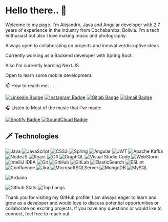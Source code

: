 # Hello there.. 👀

Welcome to my page.
I'm Alejandro, Java and Angular developer with 2.7 years of experience in the industry from Cochabamba, Bolivia. 
I'm a tech enthusiast but also I love making music and photography.

Always open to collaborating on projects and innovative/disruptive ideas.

Currently working as a Backend developer with Spring Boot.

Also I'm currently learning Next.JS

Open to learn some mobile development.


📫 How to reach me: ...

[![Linkedin Badge](https://img.shields.io/badge/-alobcano-blue?style=flat-square&logo=Linkedin&logoColor=white&link=https://www.linkedin.com/in/alobcano/)](https://www.linkedin.com/in/alobcano/)
[![Instagram Badge](https://img.shields.io/badge/-alejandro._obando-purple?style=flat-square&logo=instagram&logoColor=white&link=https://instagram.com/alejandro._obando/)](https://instagram.com/alejandro._obando)
[![Gitlab Badge](https://img.shields.io/badge/-alobcano-darkred?style=flat-square&logo=gitlab&logoColor=white&link=https://gitlab.com/alobcano)](https://gitlab.com/alobcano)
[![Gmail Badge](https://img.shields.io/badge/-alobcano-c14438?style=flat-square&logo=Gmail&logoColor=white&link=mailto:alobcano@gmail.com)](mailto:alobcano@gmail.com)

🎧 Listen to Most of the music that I've made:

[![Spotify Badge](https://img.shields.io/badge/-My_music_path-green?style=flat-square&logo=spotify&logoColor=white&link=https://open.spotify.com/playlist/0jJHrXOwgly8afx60TNAo6?si=38384b584ebf4d77)](https://open.spotify.com/playlist/0jJHrXOwgly8afx60TNAo6?si=38384b584ebf4d77) [![SoundCloud Badge](https://img.shields.io/badge/-Jocan-orange?style=flat-square&logo=soundcloud&logoColor=white&link=https://soundcloud.com/jocan_bo)](https://soundcloud.com/jocan_bo)

## 🗡 Technologies  

![Java](https://img.shields.io/badge/java-%23ED8B00.svg?style=for-the-badge&logo=java&logoColor=white) 	![JavaScript](https://img.shields.io/badge/javascript-%23323330.svg?style=for-the-badge&logo=javascript&logoColor=%23F7DF1E) ![CSS3](https://img.shields.io/badge/css3-%231572B6.svg?style=for-the-badge&logo=css3&logoColor=white) ![Spring](https://img.shields.io/badge/spring-%236DB33F.svg?style=for-the-badge&logo=spring&logoColor=white) ![Angular](https://img.shields.io/badge/angular-%23DD0031.svg?style=for-the-badge&logo=angular&logoColor=white) ![JWT](https://img.shields.io/badge/JWT-black?style=for-the-badge&logo=JSON%20web%20tokens) ![Apache Kafka](https://img.shields.io/badge/Apache%20Kafka-000?style=for-the-badge&logo=apachekafka) ![NodeJS](https://img.shields.io/badge/node.js-6DA55F?style=for-the-badge&logo=node.js&logoColor=white) ![React](https://img.shields.io/badge/react-%2320232a.svg?style=for-the-badge&logo=react&logoColor=%2361DAFB) ![C#](https://img.shields.io/badge/c%23-%23239120.svg?style=for-the-badge&logo=c-sharp&logoColor=white) ![GraphQL](https://img.shields.io/badge/-GraphQL-E10098?style=for-the-badge&logo=graphql&logoColor=white) ![Visual Studio Code](https://img.shields.io/badge/Visual%20Studio%20Code-0078d7.svg?style=for-the-badge&logo=visual-studio-code&logoColor=white) ![WebStorm](https://img.shields.io/badge/webstorm-143?style=for-the-badge&logo=webstorm&logoColor=white&color=black) ![IntelliJ IDEA](https://img.shields.io/badge/IntelliJIDEA-000000.svg?style=for-the-badge&logo=intellij-idea&logoColor=white) ![Git](https://img.shields.io/badge/git-%23F05033.svg?style=for-the-badge&logo=git&logoColor=white) ![GitHub](https://img.shields.io/badge/github-%23121011.svg?style=for-the-badge&logo=github&logoColor=white) ![GitLab](https://img.shields.io/badge/gitlab-%23181717.svg?style=for-the-badge&logo=gitlab&logoColor=white) ![ElasticSearch](https://img.shields.io/badge/-ElasticSearch-005571?style=for-the-badge&logo=elasticsearch) ![ESLint](https://img.shields.io/badge/ESLint-4B3263?style=for-the-badge&logo=eslint&logoColor=white) ![Confluence](https://img.shields.io/badge/confluence-%23172BF4.svg?style=for-the-badge&logo=confluence&logoColor=white) ![Jira](https://img.shields.io/badge/jira-%230A0FFF.svg?style=for-the-badge&logo=jira&logoColor=white) ![MicrosoftSQLServer](https://img.shields.io/badge/Microsoft%20SQL%20Server-CC2927?style=for-the-badge&logo=microsoft%20sql%20server&logoColor=white) ![MongoDB](https://img.shields.io/badge/MongoDB-%234ea94b.svg?style=for-the-badge&logo=mongodb&logoColor=white) ![MySQL](https://img.shields.io/badge/mysql-%2300f.svg?style=for-the-badge&logo=mysql&logoColor=white)

![Arduino](https://img.shields.io/badge/-Arduino-00979D?style=for-the-badge&logo=Arduino&logoColor=white)



![Github Stats](https://github-stats-alpha.vercel.app/api?username=alobcan)
![Top Langs](https://github-readme-stats.vercel.app/api/top-langs/?username=alobcan&hide=TeX&layout=compact)


Thank you for visiting my GitHub profile! I am always eager to learn and grow as a developer and would love to discuss potential opportunities or collaborate on exciting projects. If you have any questions or would like to connect, feel free to reach out.




<!--
**alobcan/alobcan** is a ✨ _special_ ✨ repository because its `README.md` (this file) appears on your GitHub profile.

Here are some ideas to get you started:

- 🔭 I’m currently working on ...
- 🌱 I’m currently learning ...
- 👯 I’m looking to collaborate on ...
- 🤔 I’m looking for help with ...
- 💬 Ask me about ...
- 📫 How to reach me: ...
- 😄 Pronouns: ...
- ⚡ Fun fact: ...
-->
